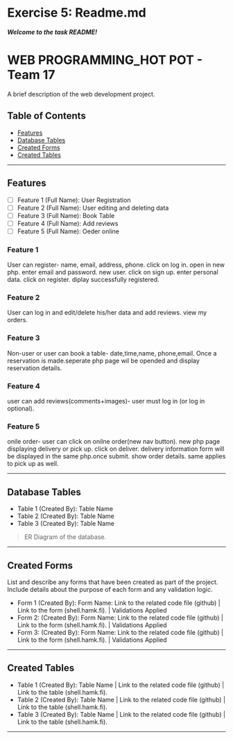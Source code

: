 # Exercise 5: Readme.md

***Welcome to the task README!***

# WEB PROGRAMMING_HOT POT - Team 17

A brief description of the web development project.

## Table of Contents
- [Features](#features)
- [Database Tables](#database-tables)
- [Created Forms](#created-forms)
- [Created Tables](#created-tables)

---

## Features

- [ ] Feature 1 (Full Name): User Registration
- [ ] Feature 2 (Full Name): User editing and deleting data
- [ ] Feature 3 (Full Name): Book Table
- [ ] Feature 4 (Full Name): Add reviews
- [ ] Feature 5 (Full Name): Oeder online

### Feature 1

User can register- name, email, address, phone. click on log in. open in new php. enter email and password. new user. click on sign up. enter personal data. click on register. diplay successfully registered.

### Feature 2

User can log in and edit/delete his/her data and add reviews. view my orders.

### Feature 3

Non-user or user can book a table- date,time,name, phone,email. Once a reservation is made.seperate php page wil be opended and display reservation details.

### Feature 4

user can add reviews(comments+images)- user must log in (or log in optional).

### Feature 5

onile order- user can click on onilne order(new nav button). new php page displaying delivery or pick up. click on deliver. delivery information form will be displayed in the same php.once submit. show order details. same applies to pick up as well.

---

## Database Tables

- Table 1 (Created By): Table Name 
- Table 2 (Created By): Table Name 
- Table 3 (Created By): Table Name 

> ER Diagram of the database. 

---

## Created Forms

List and describe any forms that have been created as part of the project. Include details about the purpose of each form and any validation logic.

- Form 1 (Created By): Form Name: Link to the related code file (github) | Link to the form (shell.hamk.fi). | Validations Applied
- Form 2: (Created By): Form Name: Link to the related code file (github) | Link to the form (shell.hamk.fi).  | Validations Applied
- Form 3: (Created By): Form Name: Link to the related code file (github) | Link to the form (shell.hamk.fi).  | Validations Applied


---

## Created Tables


- Table 1 (Created By): Table Name | Link to the related code file (github) | Link to the table (shell.hamk.fi).
- Table 2 (Created By): Table Name | Link to the related code file (github) | Link to the table (shell.hamk.fi).
- Table 3 (Created By): Table Name | Link to the related code file (github) | Link to the table (shell.hamk.fi).

---

